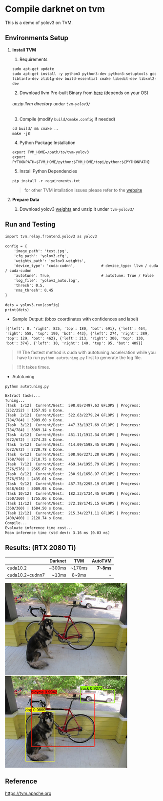 # Compile darknet on tvm

This is a demo of yolov3 on TVM. 

## Environments Setup

1. **Install TVM**

    1. Requirements
    
    ```
    sudo apt-get update 
    sudo apt-get install -y python3 python3-dev python3-setuptools gcc libtinfo-dev zlib1g-dev build-essential cmake libedit-dev libxml2-dev
    ```
    
    2. Download llvm Pre-built Binary from [here](http://releases.llvm.org/download.html) (depends on your OS)
    
    ###### unzip llvm directory under `tvm-yolov3/`
    
    3. Compile (modify `build/cmake.config` if needed)
    
    ```
    cd build/ && cmake ..
    make -j8
    ```
    
    4. Python Package Installation
    
    ```
    export TVM_HOME=/path/to/tvm-yolov3
    export PYTHONPATH=$TVM_HOME/python:$TVM_HOME/topi/python:${PYTHONPATH}
    ```
    
    5. Install Python Dependencies
    
    `pip install -r requirements.txt`
    
    > for other TVM intallation issues please refer to the [website](https://docs.tvm.ai/install/from_source.html)
    
2. **Prepare Data**

    1. Download yolov3 [weights](https://pjreddie.com/media/files/yolov3.weights) and unzip it under `tvm-yolov3/`

## Run and Testing

```
import tvm.relay.frontend.yolov3 as yolov3

config = { 
    'image_path': 'test.jpg',
    'cfg_path': 'yolov3.cfg',
    'weights_path': 'yolov3.weights',
    'device_type': 'cuda-cudnn',            # device_type: llvm / cuda / cuda-cudnn
    'autotune': True,                       # autotune: True / False
    'log_file': 'yolov3_auto.log',
    'thresh': 0.5,
    'nms_thresh': 0.45
}

dets = yolov3.run(config)
print(dets)
```

* Sample Output: (bbox coordinates with confidences and label)

```
[{'left': 0, 'right': 825, 'top': 180, 'bot': 691}, {'left': 464, 'right': 558, 'top': 190, 'bot': 443}, {'left': 274, 'right': 389, 'top': 129, 'bot': 462}, {'left': 213, 'right': 300, 'top': 130, 'bot': 374}, {'left': 10, 'right': 140, 'top': 95, 'bot': 409}]
```

> !!!   The fastest method is cuda with autotuning acceleration while you have to run `python autotuning.py` first to generate the log file.

> !!!   It takes times.

* Autotuning

`python autotuning.py`

```
Extract tasks...
Tuning...
[Task  1/12]  Current/Best:  598.05/2497.63 GFLOPS | Progress: (252/252) | 1357.95 s Done.
[Task  2/12]  Current/Best:  522.63/2279.24 GFLOPS | Progress: (784/784) | 3989.60 s Done.
[Task  3/12]  Current/Best:  447.33/1927.69 GFLOPS | Progress: (784/784) | 3869.14 s Done.
[Task  4/12]  Current/Best:  481.11/1912.34 GFLOPS | Progress: (672/672) | 3274.25 s Done.
[Task  5/12]  Current/Best:  414.09/1598.45 GFLOPS | Progress: (672/672) | 2720.78 s Done.
[Task  6/12]  Current/Best:  508.96/2273.20 GFLOPS | Progress: (768/768) | 3718.75 s Done.
[Task  7/12]  Current/Best:  469.14/1955.79 GFLOPS | Progress: (576/576) | 2665.67 s Done.
[Task  8/12]  Current/Best:  230.91/1658.97 GFLOPS | Progress: (576/576) | 2435.01 s Done.
[Task  9/12]  Current/Best:  487.75/2295.19 GFLOPS | Progress: (648/648) | 3009.95 s Done.
[Task 10/12]  Current/Best:  182.33/1734.45 GFLOPS | Progress: (360/360) | 1755.06 s Done.
[Task 11/12]  Current/Best:  372.18/1745.15 GFLOPS | Progress: (360/360) | 1684.50 s Done.
[Task 12/12]  Current/Best:  215.34/2271.11 GFLOPS | Progress: (400/400) | 2128.74 s Done.
Compile...
Evaluate inference time cost...
Mean inference time (std dev): 3.16 ms (0.03 ms)
```

## Results: (RTX 2080 Ti)

|               | Darknet        | TVM           | AutoTVM      |
|-------------  | -------------: |:-------------:| -------:     |
|cuda10.2       | ~300ms      | ~170ms        | **7~8ms**    |
|cuda10.2+cudnn7| ~13ms          | 8~9ms         |   -          |

<img src="dog.jpg" alt="" width="400"/>
<img src="result.jpg" alt="" width="400"/>

## Reference

https://tvm.apache.org
